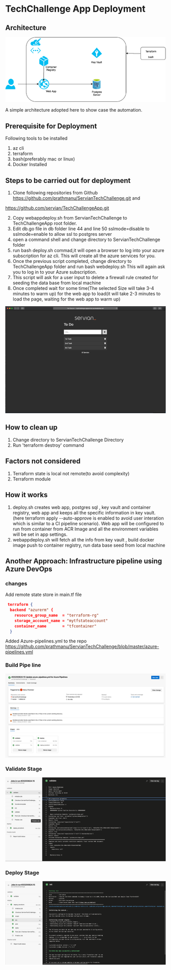 # TechChallenge App Deployment
## Architecture
![Architecture](/Images/TechChallenge.png)


A simple architecture adopted here to show case the automation.

## Prerequisite for Deployment

Following tools to be installed

1. az cli 
2. terraform 
3. bash(preferably mac or linux)
4. Docker Installed

## Steps to be carried out for deployment

1. Clone following repositories from Github
https://github.com/prathmanu/ServianTechChallenge.git   and

https://github.com/servian/TechChallengeApp.git

2. Copy webappdeploy.sh from ServianTechChallenge  to TechChallengeApp root folder. 
3. Edit db.go file in db folder line 44 and line 50 sslmode=disable to sslmode=enable to allow ssl to postgres server
3. open a command shell and change directory to ServianTechChallenge folder
4. run bash deploy.sh commad,it will open a browser to log into your azure subscription for az cli. This will create all the azure services for you.
5. Once the previous script completed, change directory to TechChallengeApp folder and run bash webdeploy.sh This will again ask you to log in to your Azure subscription.
6. This script will ask for a user input to delete a firewall rule created for seeding the data base from local machine
7. Once completed wait for some time(The selected Size will take 3-4 minutes to warm up) for the web app to load(it will take 2-3 minutes to load the page, waiting for the web app to warm up)

![webApp](/Images/webapp.png)

## How to clean up
1. Change directory to ServianTechChallenge Directory
2. Run 'terraform destroy' command

## Factors not considered 

1. Terraform state is local not remote(to avoid complexity)
2. Terraform module

## How it works

1. deploy.sh creates web app, postgres sql , key vault and container registry, web app  and keeps all the specific information in key vault.(here terraform apply --auto-approve is enabled to avoid user interation which is similar to a CI pipeline scenario). Web app will be configured to run from container from ACR Image and all the environment variables will be set in app settings.
2. webappdeploy.sh will fetch all the info from key vault , build docker image push to container registry, run data base seed from local machine  

##  Another Approach: Infrastructure pipeline using Azure DevOps
### changes 
Add remote state store in main.tf file 

```json
 terraform {
  backend "azurerm" {
    resource_group_name  = "terraform-rg"
    storage_account_name = "mytfstateaccount"
    container_name       = "tfcontainer"
  }
```
  Added Azure-pipelines.yml to the repo 
  https://github.com/prathmanu/ServianTechChallenge/blob/master/azure-pipelines.yml

  ### Build Pipe line 

![pipeline](/Images/AzDevOps2.png)
  ### Validate Stage
  
  ![Validate](/Images/AzDevOps3.png)
   ### Deploy Stage
  
  ![Deploy](/Images/AzDevOps4.png)
